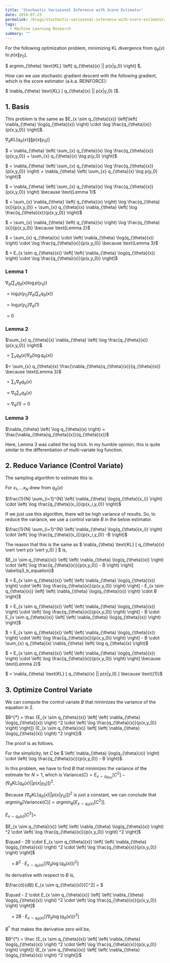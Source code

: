 ```yaml
---
title: 'Stochastic Variaional Inference with Score Estimator'
date: 2018-07-23
permalink: /blogs/stochastic-variaional-inference-with-score-estimator/
tags:
  - Machine Learning Research
summary: ""
---
```


For the following optimization problem, minimizing KL divergence from $q_{\theta}(x)$ to $p(x\|y_0)$,

$ argmin_{\theta} \text{KL} \left[ q_{\theta}(x) \|\| p(x\|y_0)  \right] $,

How can we use stochastic gradient descent with the following gradient, which is the score estimator (a.k.a. REINFORCE):

$ \nabla_{\theta} \text{KL} [ q_{\theta}(x) \|\| p(x\|y_0) ]$.

## 1. Basis

This problem is the same as $E_{x \sim q_{\theta}(x)} \left[\left(
  \nabla_{\theta} \log(q_{\theta}(x))
  \right) \cdot
  \log \frac{q_{\theta}(x)}{p(x,y_0)}
\right]$.

$\nabla_{\theta} \text{KL} [ q_{\theta}(x) \|\| p(x\|y_0) ]$

$ = \nabla_{\theta} \left(
        \sum_{x} q_{\theta}(x) \log \frac{q_{\theta}(x)}{p(x,y_0)}
        + \sum_{x} q_{\theta}(x) \log p(y_0)
      \right)$

$ = \nabla_{\theta} \left(
        \sum_{x} q_{\theta}(x) \log \frac{q_{\theta}(x)}{p(x,y_0)}
      \right)
      + \nabla_{\theta} \left( \sum_{x} q_{\theta}(x) \log p(y_0) \right)$

$ = \nabla_{\theta} \left(
        \sum_{x} q_{\theta}(x) \log \frac{q_{\theta}(x)}{p(x,y_0)}
      \right)
    \because \text{Lemma 1}$

$ = \sum_{x} \nabla_{\theta} \left( q_{\theta}(x) \right) \log \frac{q_{\theta}(x)}{p(x,y_0)} + 
      \sum_{x} q_{\theta}(x) \nabla_{\theta} \left( \log \frac{q_{\theta}(x)}{p(x,y_0)} \right)$

$ = \sum_{x} \nabla_{\theta} \left( q_{\theta}(x) \right) \log \frac{q_{\theta}(x)}{p(x,y_0)}
    \because \text{Lemma 2}$

$ = \sum_{x} q_{\theta}(x) \cdot
      \left( \nabla_{\theta}  \log(q_{\theta}(x)) \right) \cdot
      \log \frac{q_{\theta}(x)}{p(x,y_0)}
    \because \text{Lemma 3}$

$ = E_{x \sim q_{\theta}(x)} \left[
          \left( \nabla_{\theta}  \log(q_{\theta}(x)) \right)
          \cdot \log \frac{q_{\theta}(x)}{p(x,y_0)}
        \right]$


### Lemma 1

$\nabla_{\theta} \left( \sum_{x} q_{\theta}(x) \log p(y_0) \right)$

$= \log p(y_0) \nabla_{\theta} \left( \sum_{x} q_{\theta}(x) \right)$

$= \log p(y_0) \nabla_{\theta} (1)$

$= 0$

### Lemma 2

$\sum_{x} q_{\theta}(x) \nabla_{\theta} \left( \log \frac{q_{\theta}(x)}{p(x,y_0)} \right)$

$= \sum_{x} q_{\theta}(x) \nabla_{\theta} \left( \log q_{\theta}(x) \right)$

$= \sum_{x} q_{\theta}(x) \frac{\nabla_{\theta}q_{\theta}(x)}{q_{\theta}(x)} \because \text{Lemma 3}$

$= \sum_{x} \nabla_{\theta} q_{\theta}(x)$

$= \nabla_{\theta} \sum_{x} q_{\theta}(x)$

$= \nabla_{\theta}(1) = 0$

### Lemma 3

$\nabla_{\theta} \left( \log q_{\theta}(x) \right) = \frac{\nabla_{\theta}q_{\theta}(x)}{q_{\theta}(x)}$

Here, Lemma 3 was called the log trick. In my humble opinion, this is quite similar to the differentiation of multi-variate log function.

## 2. Reduce Variance (Control Variate)

The sampling algorithm to estimate this is:

For $x_1, ... x_N$ drew from $q_{\theta}(x)$

$\frac{1}{N} \sum_{i=1}^{N}
      \left( \nabla_{\theta}  \log(q_{\theta}(x_i)) \right)
      \cdot \left( \log \frac{q_{\theta}(x_i)}{p(x_i,y_0)} \right)$

If we just use this algorithm, there will be high variance of results. So, to reduce the variance, we use a control variate $B$ in the below estimator.

$\frac{1}{N} \sum_{i=1}^{N}
      \left( \nabla_{\theta}  \log(q_{\theta}(x_i)) \right)
      \cdot \left( \log \frac{q_{\theta}(x_i)}{p(x_i,y_0)} -B \right)$

The reason that this is the same as $ \nabla_{\theta} \text{KL} [ q_{\theta}(x) \vert \vert p(x \vert y_0) ] $ is,

$E_{x \sim q_{\theta}(x)} \left[
        \left( \nabla_{\theta}  \log(q_{\theta}(x)) \right)
        \cdot \left( \log \frac{q_{\theta}(x)}{p(x,y_0)} - B \right)
      \right] \label{q3_b_equation}$

$ = E_{x \sim q_{\theta}(x)} \left[
        \left( \nabla_{\theta}  \log(q_{\theta}(x)) \right)
        \cdot \left( \log \frac{q_{\theta}(x)}{p(x,y_0)} \right)
      \right] -
      E_{x \sim q_{\theta}(x)} \left[
        \left( \nabla_{\theta}  \log(q_{\theta}(x)) \right) \cdot B
      \right]$

$ = E_{x \sim q_{\theta}(x)} \left[
        \left( \nabla_{\theta}  \log(q_{\theta}(x)) \right)
        \cdot \left( \log \frac{q_{\theta}(x)}{p(x,y_0)} \right)
      \right] -
      B \cdot E_{x \sim q_{\theta}(x)} \left[
        \left( \nabla_{\theta}  \log(q_{\theta}(x)) \right)
      \right]$

$ = E_{x \sim q_{\theta}(x)} \left[
        \left( \nabla_{\theta}  \log(q_{\theta}(x)) \right)
        \cdot \left( \log \frac{q_{\theta}(x)}{p(x,y_0)} \right)
      \right] -
      B \cdot \sum_{x} q_{\theta}(x) \nabla_{\theta} \left( \log q_{\theta}(x) \right)$

$ = E_{x \sim q_{\theta}(x)} \left[
        \left( \nabla_{\theta}  \log(q_{\theta}(x)) \right)
        \cdot \left( \log \frac{q_{\theta}(x)}{p(x,y_0)} \right)
      \right]
      \because \text{Lemma 2}$

$ = \nabla_{\theta} \text{KL} [ q_{\theta}(x) \|\| p(x\|y_0) ]
    \because \text{(1)}$


## 3. Optimize Control Variate

We can compute the control variate $B$ that minimizes the variance of the equation in 2.

$B^{*} = \frac
        {E_{x \sim q_{\theta}(x)} \left[
          \left( \nabla_{\theta} \log(q_{\theta}(x)) \right) ^2
          \cdot \left( \log \frac{q_{\theta}(x)}{p(x,y_0)} \right)
        \right]}
        {E_{x \sim q_{\theta}(x)} \left[
          \left( \nabla_{\theta} \log(q_{\theta}(x)) \right) ^2
        \right]}$

The proof is as follows.

For the simplicity, let $C$ be $ \left( \nabla_{\theta} \log(q_{\theta}(x)) \right) \cdot \left( \log \frac{q_{\theta}(x)}{p(x,y_0)} - B \right)$.

In this problem, we have to find $B$ that minimizes the variance of the estimate for $N=1$, which is $\text{Variance}(C) = E_{x \sim q_{\theta(x)}}[C^2] - \left( \nabla_{\theta} \text{KL} [ q_{\theta}(x) \vert \vert p(x \vert y_0 ) ] \right)^2$.

Because $\left( \nabla_{\theta} \text{KL} [ q_{\theta}(x) \vert \vert p(x \vert y_0) ] \right)^2$ is just a constant, we can conclude that $argmin_{B} [ \text{Variance}(C) ] = argmin_{B} [ E_{x \sim q_{\theta}(x)}[C^2] ]$.

$E_{x \sim q_{\theta}(x)}[C^2] =$

$E_{x \sim q_{\theta}(x)} \left[
        \left( \nabla_{\theta} \log(q_{\theta}(x)) \right) ^2
        \cdot \left( \log \frac{q_{\theta}(x)}{p(x,y_0)} \right) ^2
      \right]$

$\quad - 2B \cdot E_{x \sim q_{\theta}(x)} \left[
        \left( \nabla_{\theta} \log(q_{\theta}(x)) \right) ^2
        \cdot \left( \log \frac{q_{\theta}(x)}{p(x,y_0)} \right)
      \right]$

$\quad + B^2 \cdot E_{x \sim q_{\theta}(x)} \left[
        \left( \nabla_{\theta} \log(q_{\theta}(x)) \right) ^2
      \right]$

Its derivative with respect to $B$ is,

$\frac{d}{dB} E_{x \sim q_{\theta}(x)}[C^2] = $

$\quad - 2 \cdot E_{x \sim q_{\theta}(x)} \left[
        \left( \nabla_{\theta} \log(q_{\theta}(x)) \right) ^2
        \cdot \left( \log \frac{q_{\theta}(x)}{p(x,y_0)} \right)
      \right]$

$\quad + 2B \cdot E_{x \sim q_{\theta}(x)} \left[
        \left( \nabla_{\theta} \log(q_{\theta}(x)) \right) ^2
      \right]$

$B^{*}$ that makes the derivative zero will be,

$B^{*} = \frac
        {E_{x \sim q_{\theta}(x)} \left[
          \left( \nabla_{\theta} \log(q_{\theta}(x)) \right) ^2
          \cdot \left( \log \frac{q_{\theta}(x)}{p(x,y_0)} \right)
        \right]}
        {E_{x \sim q_{\theta}(x)} \left[
          \left( \nabla_{\theta} \log(q_{\theta}(x)) \right) ^2
        \right]}$
